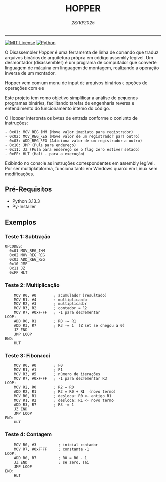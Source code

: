 # <center> HOPPER </center>
###### <center> *28/10/2025* </center>
---

[![MIT License](https://img.shields.io/badge/license-MIT-blue.svg?style=flat)](http://choosealicense.com/licenses/mit/)
[![Python](https://img.shields.io/badge/Python-3.13-blue)](https://img.shields.io/badge/Python-3.13-blue)

O Disassembler *Hopper* é uma ferramenta de linha de comando que traduz arquivos binários de arquitetura própria em código assembly legível. Um desmontador (disassembler) é um programa de computador que converte linguagem de máquina em linguagem de montagem, realizando a operação inversa de um montador.

Hopper vem com um menu de input de arquivos binários e opções de operações com ele

Este projeto tem como objetivo simplificar a análise de pequenos programas binários, facilitando tarefas de engenharia reversa e entendimento do funcionamento interno do código.

O Hopper interpreta os bytes de entrada conforme o conjunto de instruções:
```
- 0x01: MOV_REG_IMM (Move valor imediato para registrador)
- 0x02: MOV_REG_REG (Move valor de um registrador para outro)
- 0x03: ADD_REG_REG (Adiciona valor de um registrador a outro)
- 0x10: JMP (Pula para endereço)
- 0x11: JZ (Pula para endereço se o flag zero estiver setado)
- 0xFF: HLT (Halt - para a execução)
```
 
 Exibindo no console as instruções correspondentes em assembly legível. Por ser multiplataforma, funciona tanto em Windows quanto em Linux sem modificações.

## Pré-Requisitos
* Python 3.13.3 
* Py-Installer

## Exemplos 

### Teste 1: Subtração
```
OPCODES:
  0x01 MOV_REG_IMM   
  0x02 MOV_REG_REG   
  0x03 ADD_REG_REG   
  0x10 JMP           
  0x11 JZ              
  0xFF HLT           
```
### Teste 2: Multiplicação
```
    MOV R0, #0        ; acumulador (resultado)
    MOV R1, #4        ; multiplicando
    MOV R2, #3        ; multiplicador
    MOV R3, R2        ; contador = R2
    MOV R7, #0xFFFF   ; -1 para decrementar
LOOP:
    ADD R0, R1        ; R0 += R1
    ADD R3, R7        ; R3 -= 1  (Z set se chegou a 0)
    JZ END
    JMP LOOP
END:
    HLT
```
### Teste 3: Fibonacci
```
    MOV R0, #0        ; F0
    MOV R1, #1        ; F1
    MOV R3, #5        ; número de iterações
    MOV R7, #0xFFFF   ; -1 para decrementar R3
LOOP:
    MOV R2, R0        ; R2 = R0
    ADD R2, R1        ; R2 = R0 + R1  (novo termo)
    MOV R0, R1        ; desloca: R0 <- antigo R1
    MOV R1, R2        ; desloca: R1 <- novo termo
    ADD R3, R7        ; R3 -= 1
    JZ END
    JMP LOOP
END:
    HLT

```
### Teste 4: Contagem
```
    MOV R0, #3          ; inicial contador
    MOV R7, #0xFFFF     ; constante -1
LOOP:
    ADD R0, R7          ; R0 = R0 - 1
    JZ END              ; se zero, sai
    JMP LOOP
END:
    HLT

```